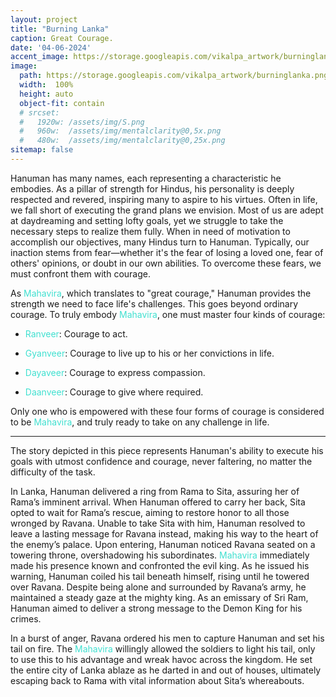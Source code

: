 ```yaml
---
layout: project
title: "Burning Lanka"
caption: Great Courage.
date: '04-06-2024'
accent_image: https://storage.googleapis.com/vikalpa_artwork/burninglanka.png  
image: 
  path: https://storage.googleapis.com/vikalpa_artwork/burninglanka.png
  width:  100%
  height: auto
  object-fit: contain
  # srcset: 
  #   1920w: /assets/img/S.png
  #   960w:  /assets/img/mentalclarity@0,5x.png
  #   480w:  /assets/img/mentalclarity@0,25x.png
sitemap: false
---
```


Hanuman has many names, each representing a characteristic he embodies. As a pillar of strength for Hindus, his personality is deeply respected and revered, inspiring many to aspire to his virtues. Often in life, we fall short of executing the grand plans we envision. Most of us are adept at daydreaming and setting lofty goals, yet we struggle to take the necessary steps to realize them fully. When in need of motivation to accomplish our objectives, many Hindus turn to Hanuman. Typically, our inaction stems from fear—whether it's the fear of losing a loved one, fear of others' opinions, or doubt in our own abilities. To overcome these fears, we must confront them with courage.

As <span style="color:turquoise">Mahavira</span>, which translates to "great courage," Hanuman provides the strength we need to face life's challenges. This goes beyond ordinary courage. To truly embody <span style="color:turquoise">Mahavira</span>, one must master four kinds of courage:

- <span style="color:turquoise">Ranveer</span>: Courage to act.

- <span style="color:turquoise">Gyanveer</span>: Courage to live up to his or her convictions in life.

- <span style="color:turquoise">Dayaveer</span>: Courage to express compassion.

- <span style="color:turquoise">Daanveer</span>: Courage to give where required.

Only one who is empowered with these four forms of courage is considered to be <span style="color:turquoise">Mahavira</span>, and truly ready to take on any challenge in life.

---

The story depicted in this piece represents Hanuman's ability to execute his goals with utmost confidence and courage, never faltering, no matter the difficulty of the task. 

In Lanka, Hanuman delivered a ring from Rama to Sita, assuring her of Rama’s imminent arrival. When Hanuman offered to carry her back, Sita opted to wait for Rama’s rescue, aiming to restore honor to all those wronged by Ravana. Unable to take Sita with him, Hanuman resolved to leave a lasting message for Ravana instead, making his way to the heart of the enemy’s palace. Upon entering, Hanuman noticed Ravana seated on a towering throne, overshadowing his subordinates. <span style="color:turquoise">Mahavira</span> immediately made his presence known and confronted the evil king. As he issued his warning, Hanuman coiled his tail beneath himself, rising until he towered over Ravana. Despite being alone and surrounded by Ravana’s army, he maintained a steady gaze at the mighty king. As an emissary of Sri Ram, Hanuman aimed to deliver a strong message to the Demon King for his crimes.

In a burst of anger, Ravana ordered his men to capture Hanuman and set his tail on fire. The <span style="color:turquoise">Mahavira</span> willingly allowed the soldiers to light his tail, only to use this to his advantage and wreak havoc across the kingdom. He set the entire city of Lanka ablaze as he darted in and out of houses, ultimately escaping back to Rama with vital information about Sita’s whereabouts.

